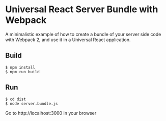 # Universal React Server Bundle with Webpack
A minimalistic example of how to create a bundle of your server side code with Webpack 2, and use it in a Universal React application.


## Build

```
$ npm install
$ npm run build
```

## Run

```
$ cd dist
$ node server.bundle.js
```

Go to http://localhost:3000 in your browser
